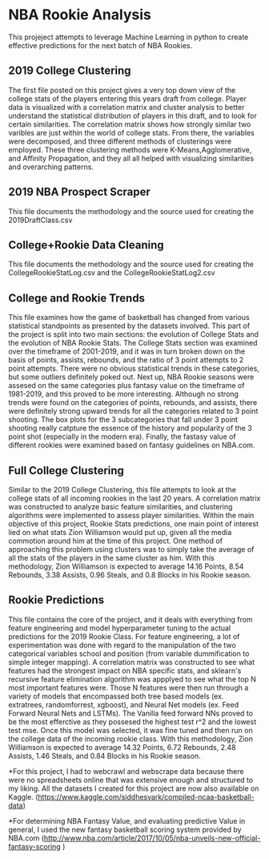 # NBA Rookie Analysis
This projeject attempts to leverage Machine Learning in python to create effective predictions for the next batch of NBA Rookies.
## 2019 College Clustering
The first file posted on this project gives a very top down view of the college stats of the players entering this years draft from college. Player data is visualized with a correlation matrix and cluster analysis to better understand the statistical distribution of players in this draft, and to look for certain similarities. The correlation matrix shows how strongly similar two varibles are just within the world of college stats. From there, the variables were decomposed, and three different methods of clusterings were employed. These three clustering methods were K-Means,Agglomerative, and Affinity Propagation, and they all all helped with visualizing similarities and overarching patterns.
## 	2019 NBA Prospect Scraper
This file documents the methodology and the source used for creating the 2019DraftClass.csv
## College+Rookie Data Cleaning
This file documents the methodology and the source used for creating the CollegeRookieStatLog.csv and the CollegeRookieStatLog2.csv
## College and Rookie Trends
This file examines how the game of basketball has changed from various statistical standpoints as presented by the datasets involved. This part of the project is split into two main sections: the evolution of College Stats and the evolution of NBA Rookie Stats. The College Stats section was examined over the timeframe of 2001-2019, and it was in turn broken down on the basis of points, assists, rebounds, and the ratio of 3 point attempts to 2 point attempts. There were no obvious statistical trends in these categories, but some outliers definitely poked out. Next up, NBA Rookie seasons were assesed on the same categories plus fantasy value on the timeframe of 1981-2019, and this proved to be more interesting. Although no strong trends were found on the categories of points, rebounds, and assists, there were definitely strong upward trends for all the categories related to 3 point shooting. The box plots for the 3 subcategories that fall under 3 point shooting really catpture the essence of the history and popularity of the 3 point shot (especially in the modern era). Finally, the fastasy value of different rookies were examined based on fantasy guidelines on NBA.com.
## Full College Clustering
Similar to the 2019 College Clustering, this file attempts to look at the college stats of all incoming rookies in the last 20 years. A correlation matrix was constructed to analyze basic feature similarities, and clustering algorithms were implemented to assess player similarities. Within the main objective of this project, Rookie Stats predictions, one main point of interest lied on what stats Zion Williamson would put up, given all the media commotion around him at the time of this project. One method of approaching this problem using clusters was to simply take the average of all the stats of the players in the same cluster as him. With this methodology, Zion Williamson is expected to average 14.16 Points, 8.54 Rebounds, 3.38 Assists, 0.96 Steals, and 0.8 Blocks in his Rookie season.
## Rookie Predictions
This file contains the core of the project, and it deals with everything from feature engineering and model hyperparameter tuning to the actual predictions for the 2019 Rookie Class. For feature engineering, a lot of experimentation was done with regard to the manipulation of the two categorical variables school and position (from variable dummification to simple integer mapping). A correlation matrix was constructed to see what features had the strongest impact on NBA specific stats, and sklearn's recursive feature elimination algorithm was appplyed to see what the top N most important features were. Those N features were then run through a variety of models that encompassed both tree based models (ex. extratrees, randomforrest, xgboost), and Neural Net models (ex. Feed Forward Neural Nets and LSTMs). The Vanilla feed forward NNs proved to be the most efferctive as they possesed the highest test r^2 and the lowest test mse. Once this model was selected, it was fine tuned and then run on the college data of the incoming rookie class. With this methodology, Zion Williamson is expected to average 14.32 Points, 6.72 Rebounds, 2.48 Assists, 1.46 Steals, and 0.84 Blocks in his Rookie season.

*For this project, I had to webcrawl and webscrape data because there were no spreadsheets online that was extensive enough and structured to my liking. All the datasets I created for this project are now also available on Kaggle. (https://www.kaggle.com/siddhesvark/compiled-ncaa-basketball-data)

*For determining NBA Fantasy Value, and evaluating predictive Value in general, I used the new fantasy basketball scoring system provided by NBA.com (http://www.nba.com/article/2017/10/05/nba-unveils-new-official-fantasy-scoring )
